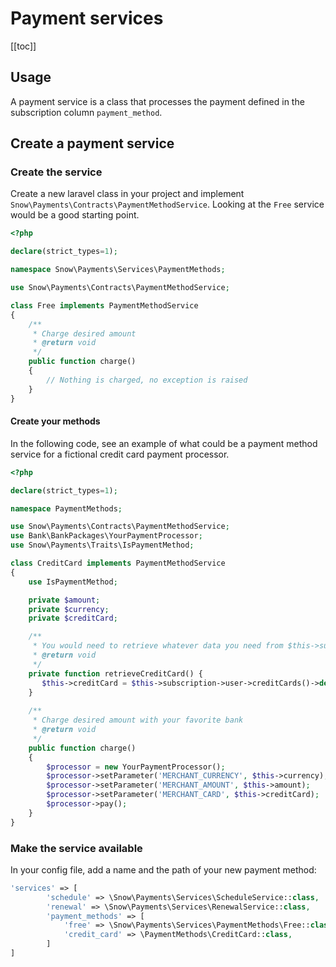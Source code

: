 # Payment services

[[toc]]

## Usage

A payment service is a class that processes the payment defined in the subscription column `payment_method`.

## Create a payment service

### Create the service

Create a new laravel class in your project and implement `Snow\Payments\Contracts\PaymentMethodService`. Looking at
the `Free`
service would be a good starting point.

```php
<?php

declare(strict_types=1);

namespace Snow\Payments\Services\PaymentMethods;

use Snow\Payments\Contracts\PaymentMethodService;

class Free implements PaymentMethodService
{
    /**
     * Charge desired amount
     * @return void
     */
    public function charge()
    {
        // Nothing is charged, no exception is raised
    }
}
```

#### Create your methods

In the following code, see an example of what could be a payment method service for a fictional credit card payment
processor.

```php
<?php

declare(strict_types=1);

namespace PaymentMethods;

use Snow\Payments\Contracts\PaymentMethodService;
use Bank\BankPackages\YourPaymentProcessor;
use Snow\Payments\Traits\IsPaymentMethod;

class CreditCard implements PaymentMethodService
{
    use IsPaymentMethod;

    private $amount;
    private $currency;
    private $creditCard;

    /**
     * You would need to retrieve whatever data you need from $this->subscription relationships
     * @return void
     */
    private function retrieveCreditCard() {
       $this->creditCard = $this->subscription->user->creditCards()->default;
    }
    
    /**
     * Charge desired amount with your favorite bank
     * @return void
     */
    public function charge()
    {
        $processor = new YourPaymentProcessor();
        $processor->setParameter('MERCHANT_CURRENCY', $this->currency);
        $processor->setParameter('MERCHANT_AMOUNT', $this->amount);
        $processor->setParameter('MERCHANT_CARD', $this->creditCard);
        $processor->pay();
    }
}
```

### Make the service available

In your config file, add a name and the path of your new payment method:

```php 
'services' => [
        'schedule' => \Snow\Payments\Services\ScheduleService::class,
        'renewal' => \Snow\Payments\Services\RenewalService::class,
        'payment_methods' => [
            'free' => \Snow\Payments\Services\PaymentMethods\Free::class,
            'credit_card' => \PaymentMethods\CreditCard::class,
        ]
]
```
